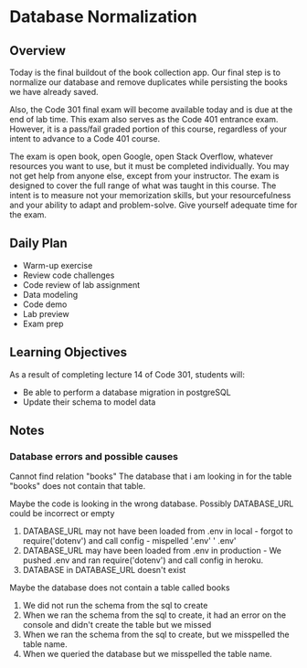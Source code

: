 # Database Normalization

## Overview

Today is the final buildout of the book collection app. Our final step is to normalize our database and remove duplicates while persisting the books we have already saved.

Also, the Code 301 final exam will become available today and is due at the end of lab time. This exam also serves as the Code 401 entrance exam. However, it is a pass/fail graded portion of this course, regardless of your intent to advance to a Code 401 course.

The exam is open book, open Google, open Stack Overflow, whatever resources you want to use, but it must be completed individually. You may not get help from anyone else, except from your instructor. The exam is designed to cover the full range of what was taught in this course. The intent is to measure not your memorization skills, but your resourcefulness and your ability to adapt and problem-solve. Give yourself adequate time for the exam.


## Daily Plan

- Warm-up exercise
- Review code challenges
- Code review of lab assignment
- Data modeling
- Code demo
- Lab preview
- Exam prep

## Learning Objectives

As a result of completing lecture 14 of Code 301, students will:

- Be able to perform a database migration in postgreSQL
- Update their schema to model data

## Notes
### Database errors and possible causes
 Cannot find relation "books"
 The database that i am looking in for the table "books" does not contain that table.

 Maybe the code is looking in the wrong database.
 Possibly DATABASE_URL could be incorrect or empty
 1. DATABASE_URL may not have been loaded from .env in local - forgot to require('dotenv') and call config - mispelled '.env' ' .env'
 2. DATABASE_URL may have been loaded from .env in production - We pushed .env and ran require('dotenv') and call config in heroku.
 3. DATABASE in DATABASE_URL doesn't exist

 Maybe the database does not contain a table called books
 1. We did not run the schema from the sql to create
 2. When we ran the schema from the sql to create, it had an error on the console and didn't create the table but we missed
 3. When we ran the schema from the sql to create, but we misspelled the table name.
 4. When we queried the database but we misspelled the table name.
